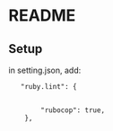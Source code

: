 # README

## Setup
in setting.json, add:
```
   "ruby.lint": {
          
        
        "rubocop": true,
    },
```
